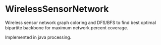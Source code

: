 # WirelessSensorNetwork

Wireless sensor network graph coloring and DFS/BFS to find best optimal bipartite backbone for maximum network percent coverage.

Implemented in java processing.
